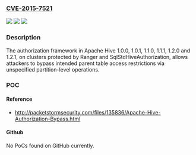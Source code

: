 ### [CVE-2015-7521](https://cve.mitre.org/cgi-bin/cvename.cgi?name=CVE-2015-7521)
![](https://img.shields.io/static/v1?label=Product&message=n%2Fa&color=blue)
![](https://img.shields.io/static/v1?label=Version&message=n%2Fa&color=blue)
![](https://img.shields.io/static/v1?label=Vulnerability&message=n%2Fa&color=brighgreen)

### Description

The authorization framework in Apache Hive 1.0.0, 1.0.1, 1.1.0, 1.1.1, 1.2.0 and 1.2.1, on clusters protected by Ranger and SqlStdHiveAuthorization, allows attackers to bypass intended parent table access restrictions via unspecified partition-level operations.

### POC

#### Reference
- http://packetstormsecurity.com/files/135836/Apache-Hive-Authorization-Bypass.html

#### Github
No PoCs found on GitHub currently.

